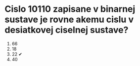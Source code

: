# Cislo 10110 zapisane v binarnej sustave je rovne akemu cislu v desiatkovej ciselnej sustave?


1. 66
2. 18
3. 22 ✔
4. 40 
